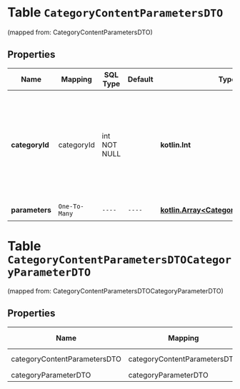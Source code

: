
# Table `CategoryContentParametersDTO`
(mapped from: CategoryContentParametersDTO)

## Properties
Name | Mapping | SQL Type | Default | Type | Description | Notes
---- | ------- | -------- | ------- | ---- | ----------- | -----
**categoryId** | categoryId | int NOT NULL |  | **kotlin.Int** | Идентификатор категории на Маркете. Чтобы узнать идентификатор категории, к которой относится товар, воспользуйтесь запросом [POST categories/tree](../../reference/categories/getCategoriesTree.md). | 
**parameters** | `One-To-Many` | `----` | `----`  | [**kotlin.Array&lt;CategoryParameterDTO&gt;**](CategoryParameterDTO.md) | Список характеристик. |  [optional]



# **Table `CategoryContentParametersDTOCategoryParameterDTO`**
(mapped from: CategoryContentParametersDTOCategoryParameterDTO)

## Properties
Name | Mapping | SQL Type | Default | Type | Description | Notes
---- | ------- | -------- | ------- | ---- | ----------- | -----
categoryContentParametersDTO | categoryContentParametersDTO | long | | kotlin.Long | Primary Key | *one*
categoryParameterDTO | categoryParameterDTO | long | | kotlin.Long | Foreign Key | *many*



